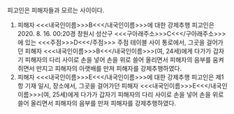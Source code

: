 피고인은 피해자들과 모르는 사이이다.
1. 피해자 <<<내국인이름>>>B<<</내국인이름>>>에 대한 강제추행
피고인은 2020. 8. 16. 00:20경 창원시 성산구 <<<구아래주소>>>C<<</구아래주소>>>에 있는 <<<주점>>>D<<</주점>>> 주점 테이블 사이 통로에서, 그곳을 걸어가던 피해자 <<<내국인이름>>>B<<</내국인이름>>>(여, 24세)에게 다가가 갑자기 피해자의 다리 사이로 손을 넣어 손을 위로 쓸어 올리면서 피해자의 음부를 움켜쥐면서 만지고 피해자의 아랫배를 만져 피해자를 강제추행하였다.
2. 피해자 <<<내국인이름>>>E<<</내국인이름>>>에 대한 강제추행
피고인은 제1항 기재 일시, 장소에서, 그곳을 걸어가던 피해자 <<<내국인이름>>>E<<</내국인이름>>>(여, 25세)에게 다가가 갑자기 피해자의 다리 사이로 손을 넣어 손을 위로 쓸어 올리면서 피해자의 음부를 만져 피해자를 강제추행하였다.